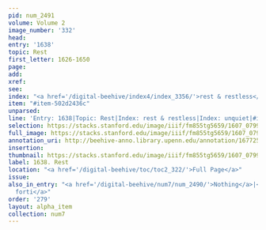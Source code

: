 ```yaml
---
pid: num_2491
volume: Volume 2
image_number: '332'
head:
entry: '1638'
topic: Rest
first_letter: 1626-1650
page:
add:
xref:
see:
index: "<a href='/digital-beehive/index4/index_3356/'>rest & restless</a>|<a href='/digital-beehive/index5/index_4412/'>unquiet</a>"
item: "#item-502d2436c"
unparsed:
line: 'Entry: 1638|Topic: Rest|Index: rest & restless|Index: unquiet|#item-502d2436c'
selection: https://stacks.stanford.edu/image/iiif/fm855tg5659/1607_0799/878,2362,2876,534/full/0/default.jpg
full_image: https://stacks.stanford.edu/image/iiif/fm855tg5659/1607_0799/full/full/0/default.jpg
annotation_uri: http://beehive-anno.library.upenn.edu/annotation/1677256827809
insertion:
thumbnail: https://stacks.stanford.edu/image/iiif/fm855tg5659/1607_0799/878,2362,600,180/250,/0/default.jpg
label: 1638. Rest
location: "<a href='/digital-beehive/toc/toc2_322/'>Full Page</a>"
issue:
also_in_entry: "<a href='/digital-beehive/num7/num_2490/'>Nothing</a>|<a href='/digital-beehive/num7/num_2492/'>aqua
  forti</a>"
order: '279'
layout: alpha_item
collection: num7
---
```

